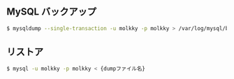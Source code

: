 ## MySQL バックアップ

```bash
$ mysqldump --single-transaction -u molkky -p molkky > /var/log/mysql/backup/filename.dump
```

## リストア

```bash
$ mysql -u molkky -p molkky < {dumpファイル名}
```
